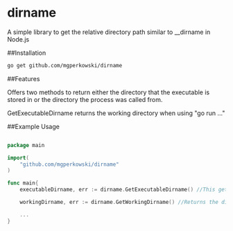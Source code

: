 # dirname
A simple library to get the relative directory path similar to __dirname in Node.js

##Installation

```bash
go get github.com/mgperkowski/dirname
```


##Features

Offers two methods to return either the directory that the executable is stored in or the directory the process was called from.

GetExecutableDirname returns the working directory when using "go run ..."

##Example Usage

```go

package main

import(
    "github.com/mgperkowski/dirname"
)

func main{
    executableDirname, err := dirname.GetExecutableDirname() //This gets the directory that the executable is located in -- useful for interacting with files located in the executable directory

    workingDirname, err := dirname.GetWorkingDirname() //Returns the directory the process was called from -- useful for interacting with files in the current working directory

    ...
}

```

